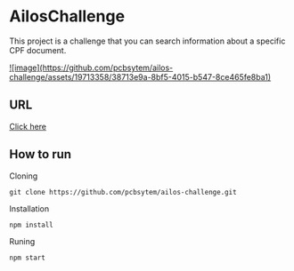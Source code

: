 # AilosChallenge

This project is a challenge that you can search information about a specific CPF document.

<a href="https://ailos-challenge-rust.vercel.app">
![image](https://github.com/pcbsytem/ailos-challenge/assets/19713358/38713e9a-8bf5-4015-b547-8ce465fe8ba1)
</a>

## URL

<a href="https://ailos-challenge-rust.vercel.app">Click here</a>

## How to run

Cloning
```
git clone https://github.com/pcbsytem/ailos-challenge.git
```

Installation
```
npm install
```

Runing
```
npm start
```
